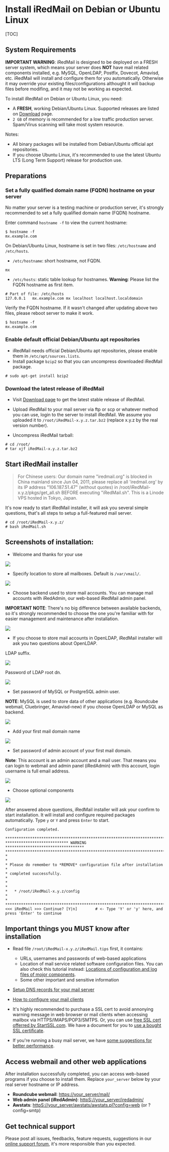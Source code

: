 # Install iRedMail on Debian or Ubuntu Linux

[TOC]

## System Requirements

__IMPORTANT WARNING__: iRedMail is designed to be deployed on a FRESH server system,
which means your server does __NOT__ have mail related components installed,
e.g. MySQL, OpenLDAP, Postfix, Dovecot, Amavisd, etc. iRedMail will install
and configure them for you automatically. Otherwise it may override your
existing files/configurations althought it will backup files before modifing,
and it may not be working as expected.

To install iRedMail on Debian or Ubuntu Linux, you need:

* A __FRESH__, working Debian/Ubuntu Linux. Supported releases are listed on
  [Download](../download.html) page.
* `2 GB` of memory is recommended for a low traffic production server.
  Spam/Virus scanning will take most system resource.

Notes:

* All binary packages will be installed from Debian/Ubuntu official apt
  repositories.
* If you choose Ubuntu Linux, it's recommended to use the latest Ubuntu LTS
  (Long Term Support) release for production use.

## Preparations

### Set a fully qualified domain name (FQDN) hostname on your server

No matter your server is a testing machine or production server, it's strongly
recommended to set a fully qualified domain name (FQDN) hostname.

Enter command `hostname -f` to view the current hostname:

```shell
$ hostname -f
mx.example.com
```

On Debian/Ubuntu Linux, hostname is set in two files: `/etc/hostname` and `/etc/hosts`.

* `/etc/hostname`: short hostname, not FQDN.

```
mx
```

* `/etc/hosts`: static table lookup for hostnames. __Warning__: Please list the
  FQDN hostname as first item.

```
# Part of file: /etc/hosts
127.0.0.1   mx.example.com mx localhost localhost.localdomain
```

Verify the FQDN hostname. If it wasn't changed after updating above two files,
please reboot server to make it work.

```
$ hostname -f
mx.example.com
```

### Enable default official Debian/Ubuntu apt repositories

* iRedMail needs official Debian/Ubuntu apt repositories, please enable them in
  `/etc/apt/sources.lists`.
* Install package `bzip2` so that you can uncompress downloaded iRedMail package.

```
# sudo apt-get install bzip2
```

### Download the latest release of iRedMail

* Visit [Download page](../download.html) to get the
  latest stable release of iRedMail.

* Upload iRedMail to your mail server via ftp or scp or whatever method you
  can use, login to the server to install iRedMail. We assume you uploaded
  it to `/root/iRedMail-x.y.z.tar.bz2` (replace x.y.z by the real version number).

* Uncompress iRedMail tarball:

```
# cd /root/
# tar xjf iRedMail-x.y.z.tar.bz2
```

## Start iRedMail installer

> For Chinese users: Our domain name "iredmail.org" is blocked in China mainland since Jun 04, 2011, please replace all 'iredmail.org' by its IP address "106.187.51.47" (without quotes) in /root/iRedMail-x.y.z/pkgs/get_all.sh BEFORE executing "iRedMail.sh". This is a Linode VPS hosted in Tokyo, Japan.

It's now ready to start iRedMail installer, it will ask you several simple
questions, that's all steps to setup a full-featured mail server.

```
# cd /root/iRedMail-x.y.z/
# bash iRedMail.sh
```

## Screenshots of installation:

* Welcome and thanks for your use

![](../images/installation/iredmail/welcome.png)

* Specify location to store all mailboxes. Default is `/var/vmail/`.

![](../images/installation/iredmail/location_to_store_mailboxes.png)

* Choose backend used to store mail accounts. You can manage mail accounts
with iRedAdmin, our web-based iRedMail admin panel.

__IMPORTANT NOTE__: There's no big difference between available backends, so
it's strongly recommended to choose the one you're familiar with for easier
management and maintenance after installation.

![](../images/installation/iredmail/backend.png)

* If you choose to store mail accounts in OpenLDAP, iRedMail installer will
ask you two questions about OpenLDAP.

LDAP suffix.

![](../images/installation/iredmail/ldap_suffix.png)

Password of LDAP root dn.

![](../images/installation/iredmail/pw_of_ldap_root_dn.png)

* Set password of MySQL or PostgreSQL admin user.

__NOTE__: MySQL is used to store data of other applications (e.g. Roundcube
webmail, Cluebringer, Amavisd-new) if you choose OpenLDAP or MySQL as backend.

![](../images/installation/iredmail/pw_of_mysql_root_user.png)

* Add your first mail domain name

![](../images/installation/iredmail/first_mail_domain.png)

* Set password of admin account of your first mail domain.

__Note__: This account is an admin account and a mail user. That means you can
login to webmail and admin panel (iRedAdmin) with this account, login username
is full email address.

![](../images/installation/iredmail/pw_of_domain_admin.png)

* Choose optional components

![](../images/installation/iredmail/optional_components.png)


After answered above questions, iRedMail installer will ask your confirm to
start installation. It will install and configure required packages
automatically. Type `y` or `Y` and press `Enter` to start.

```
Configuration completed.

*************************************************************************
**************************** WARNING ***********************************
*************************************************************************
*                                                                       *
* Please do remember to *REMOVE* configuration file after installation  *
* completed successfully.                                               *
*                                                                       *
*   * /root/iRedMail-x.y.z/config
*                                                                       *
*************************************************************************
<<< iRedMail >>> Continue? [Y|n]        # <- Type 'Y' or 'y' here, and press 'Enter' to continue
```

## Important things you __MUST__ know after installation

* Read file `/root/iRedMail-x.y.z/iRedMail.tips` first, it contains:

    * URLs, usernames and passwords of web-based applications
    * Location of mail service related software configuration files. You can
      also check this tutorial instead:
      [Locations of configuration and log files of mojor components](./file.locations.html).
    * Some other important and sensitive information

* [Setup DNS records for your mail server](./setup.dns.html)
* [How to configure your mail clients](./index.html#configure-mail-client-applications)
* It's highly recommended to purchase a SSL cert to avoid annonying warning
  message in web browser or mail clients when accessing mailbox via
  HTTPS/IMAPS/POP3/SMTPS. Or, you can use
  [free SSL cert offerred by StartSSL.com](http://www.startssl.com/?app=1).
  We have a document for you to [use a bought SSL certificate](http://www.iredmail.org/docs/use.a.bought.ssl.certificate.html).
* If you're running a busy mail server, we have [some suggestions for better
  performance](./performance.tuning.html).

## Access webmail and other web applications

After installation successfully completed, you can access web-based programs
if you choose to install them. Replace `your_server` below by your real server
hostname or IP address.

* __Roundcube webmail__: [https://your_server/mail/](https://your_server/mail/)
* __Web admin panel (iRedAdmin)__: [httpS://your_server/iredadmin/](httpS://your_server/iredadmin/)
* __Awstats__: [httpS://your_server/awstats/awstats.pl?config=web](httpS://your_server/awstats/awstats.pl?config=web) (or ?config=smtp)

## Get technical support

Please post all issues, feedbacks, feature requests, suggestions in our [online
support forum](http://www.iredmail.org/forum/), it's more responsible than you
expected.
